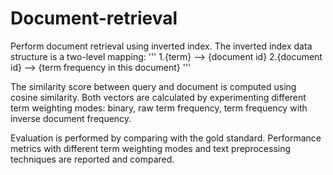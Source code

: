 # Document-retrieval

Perform document retrieval using inverted index. The inverted index data structure is a two-level mapping:
'''
1.{term} --> {document id}
2.{document id} --> {term frequency in this document}
'''

The similarity score between query and document is computed using cosine similarity. Both vectors are calculated by experimenting different term weighting modes: binary, raw term frequency, term frequency with inverse document frequency.


Evaluation is performed by comparing with the gold standard. Performance metrics with different term weighting modes and text preprocessing techniques are reported and compared.
